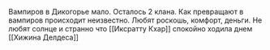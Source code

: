 Вампиров в Дикогорье мало. Осталось 2 клана.
Как превращают в вампиров происходит неизвестно. 
Любят роскошь, комфорт, деньги. 
Не любят солнце и странно что [[Иксратту Кхар]] спокойно ходила днем
[[Хижина Делдеса]]
